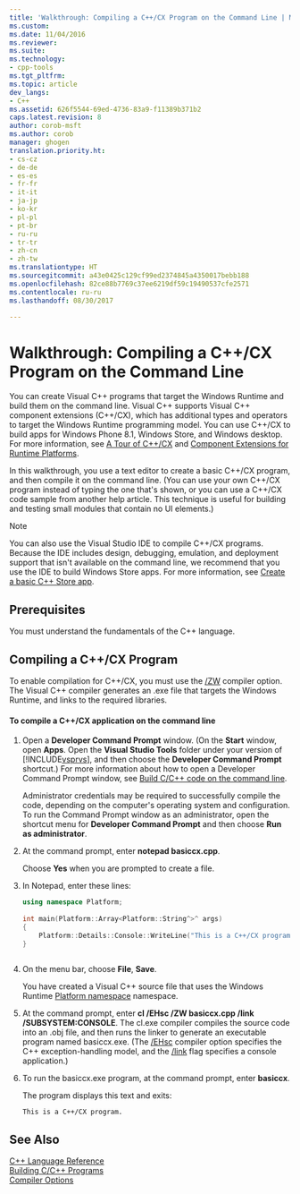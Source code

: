 ```yaml
---
title: 'Walkthrough: Compiling a C++/CX Program on the Command Line | Microsoft Docs'
ms.custom: 
ms.date: 11/04/2016
ms.reviewer: 
ms.suite: 
ms.technology:
- cpp-tools
ms.tgt_pltfrm: 
ms.topic: article
dev_langs:
- C++
ms.assetid: 626f5544-69ed-4736-83a9-f11389b371b2
caps.latest.revision: 8
author: corob-msft
ms.author: corob
manager: ghogen
translation.priority.ht:
- cs-cz
- de-de
- es-es
- fr-fr
- it-it
- ja-jp
- ko-kr
- pl-pl
- pt-br
- ru-ru
- tr-tr
- zh-cn
- zh-tw
ms.translationtype: HT
ms.sourcegitcommit: a43e0425c129cf99ed2374845a4350017bebb188
ms.openlocfilehash: 82ce88b7769c37ee6219df59c19490537cfe2571
ms.contentlocale: ru-ru
ms.lasthandoff: 08/30/2017

---
```

# <a name="walkthrough-compiling-a-ccx-program-on-the-command-line"></a>Walkthrough: Compiling a C++/CX Program on the Command Line
You can create Visual C++ programs that target the Windows Runtime and build them on the command line. Visual C++ supports Visual C++ component extensions (C++/CX), which has additional types and operators to target the Windows Runtime programming model. You can use C++/CX to build apps for Windows Phone 8.1, Windows Store, and Windows desktop. For more information, see [A Tour of C++/CX](http://msdn.microsoft.com/magazine/dn166929.aspx) and [Component Extensions for Runtime Platforms](../windows/component-extensions-for-runtime-platforms.md).  
  
 In this walkthrough, you use a text editor to create a basic C++/CX program, and then compile it on the command line. (You can use your own C++/CX program instead of typing the one that's shown, or you can use a C++/CX code sample from another help article. This technique is useful for building and testing small modules that contain no UI elements.)  
  
> [!NOTE]
>  You can also use the Visual Studio IDE to compile C++/CX programs. Because the IDE includes design, debugging, emulation, and deployment support that isn't available on the command line, we recommend that you use the IDE to build Windows Store apps. For more information, see [Create a basic C++ Store app](http://msdn.microsoft.com/library/windows/apps/dn263168).  
  
## <a name="prerequisites"></a>Prerequisites  
 You must understand the fundamentals of the C++ language.  
  
## <a name="compiling-a-ccx-program"></a>Compiling a C++/CX Program  
 To enable compilation for C++/CX, you must use the [/ZW](../build/reference/zw-windows-runtime-compilation.md) compiler option. The Visual C++ compiler generates an .exe file that targets the Windows Runtime, and links to the required libraries.  
  
#### <a name="to-compile-a-ccx-application-on-the-command-line"></a>To compile a C++/CX application on the command line  
  
1.  Open a **Developer Command Prompt** window. (On the **Start** window, open **Apps**. Open the **Visual Studio Tools** folder under your version of [!INCLUDE[vsprvs](../assembler/masm/includes/vsprvs_md.md)], and then choose the **Developer Command Prompt** shortcut.) For more information about how to open a Developer Command Prompt window, see [Build C/C++ code on the command line](../build/building-on-the-command-line.md).  
  
     Administrator credentials may be required to successfully compile the code, depending on the computer's operating system and configuration. To run the Command Prompt window as an administrator, open the shortcut menu for **Developer Command Prompt** and then choose **Run as administrator**.  
  
2.  At the command prompt, enter **notepad basiccx.cpp**.  
  
     Choose **Yes** when you are prompted to create a file.  
  
3.  In Notepad, enter these lines:  
  
    ```cpp  
    using namespace Platform;  
  
    int main(Platform::Array<Platform::String^>^ args)  
    {  
        Platform::Details::Console::WriteLine("This is a C++/CX program.");  
    }  
  
    ```  
  
4.  On the menu bar, choose **File**, **Save**.  
  
     You have created a Visual C++ source file that uses the Windows Runtime [Platform namespace](../cppcx/platform-namespace-c-cx.md) namespace.  
  
5.  At the command prompt, enter **cl /EHsc /ZW basiccx.cpp /link /SUBSYSTEM:CONSOLE**. The cl.exe compiler compiles the source code into an .obj file, and then runs the linker to generate an executable program named basiccx.exe. (The [/EHsc](../build/reference/eh-exception-handling-model.md) compiler option specifies the C++ exception-handling model, and the [/link](../build/reference/link-pass-options-to-linker.md) flag specifies a console application.)  
  
6.  To run the basiccx.exe program, at the command prompt, enter **basiccx**.  
  
     The program displays this text and exits:  
  
    ```Output  
    This is a C++/CX program.  
    ```  
  
## <a name="see-also"></a>See Also  
 [C++ Language Reference](../cpp/cpp-language-reference.md)   
 [Building C/C++ Programs](../build/building-c-cpp-programs.md)   
 [Compiler Options](../build/reference/compiler-options.md)
